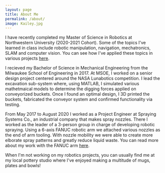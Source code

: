 ```yaml
---
layout: page
title: About Me
permalink: /about/
image: Kailey.jpg
---
```


I have recently completed my Master of Science in Robotics at Northwestern University (2020-2021 Cohort). Some of the topics I've learned in class include robotic manipulation, navigation, mechatronics, SLAM and computer vision. You can see how I've applied these topics in various projects <a href="https://gingineer95.github.io/" target="_blank" rel="noopener noreferrer">here</a>.

I recieved my Bachelor of Science in Mechanical Engineering from the Milwaukee School of Engineering in 2017. At MSOE, I worked on a senior design project centered around the NASA Lunabotics competition. I lead the excavation sub-system where, using MATLAB, I simulated various mathetmaical models to determine the digging forces applied on conveyorized buckets. Once I found an optimal design, I 3D printed the buckets, fabricated the conveyor system and confirmed functionality via testing. 

From May 2017 to August 2020 I worked as a Project Engineer at Spraying Systems Co., an industrial company that makes spray nozzles. There I worked as the leader of a 3-person group in charge of developing robotic spraying. Using a 6-axis FANUC robotic arm we attached various nozzles as the end of arm tooling. With nozzle mobility we were able to create more elborate spray patterns and greatly reduce liquid waste. You can read more about my work with the FANUC arm <a href="https://gingineer95.github.io/2020/08/28/FANUC/" target="_blank" rel="noopener noreferrer">here</a>.

When I'm not working on my robotics projects, you can usually find me at my local pottery studio where I've enjoyed making a multitude of mugs, plates and bowls!